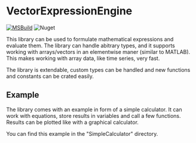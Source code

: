 # VectorExpressionEngine

[![MSBuild](https://github.com/cbergemann/VectorExpressionEngine/actions/workflows/msbuild.yml/badge.svg)](https://github.com/cbergemann/VectorExpressionEngine/actions/workflows/msbuild.yml)
![Nuget](https://img.shields.io/nuget/v/VectorExpressionEngine)

This library can be used to formulate mathematical expressions and evaluate them. The library can handle abitrary types, and it supports working with arrays/vectors in an elementwise maner (similar to MATLAB). This makes working with array data, like time series, very fast.

The library is extendable, custom types can be handled and new functions and constants can be crated easily.

## Example

The library comes with an example in form of a simple calculator. It can work with equations, store results in variables and call a few functions. Results can be plotted like with a graphical calculator.

You can find this example in the "SimpleCalculator" directory.

